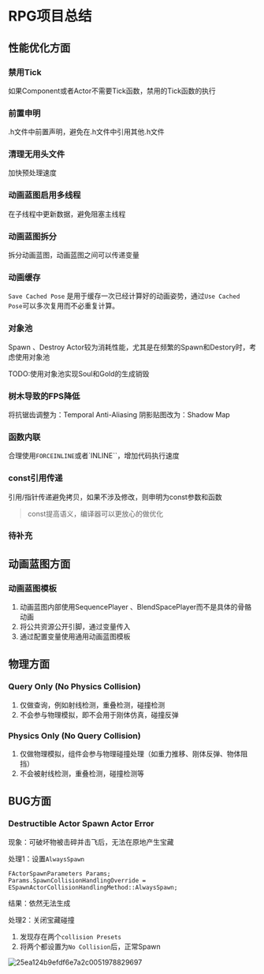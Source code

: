 # RPG项目总结

## 性能优化方面

### 禁用Tick

如果Component或者Actor不需要Tick函数，禁用的Tick函数的执行

### 前置申明
.h文件中前置声明，避免在.h文件中引用其他.h文件

### 清理无用头文件

加快预处理速度

### 动画蓝图启用多线程

在子线程中更新数据，避免阻塞主线程

### 动画蓝图拆分

拆分动画蓝图，动画蓝图之间可以传递变量

### 动画缓存

``Save Cached Pose`` 是用于缓存一次已经计算好的动画姿势，通过``Use Cached Pose``可以多次复用而不必重复计算。

### 对象池

Spawn 、Destroy Actor较为消耗性能，尤其是在频繁的Spawn和Destory时，考虑使用对象池

TODO:使用对象池实现Soul和Gold的生成销毁

### 树木导致的FPS降低
将抗锯齿调整为：Temporal Anti-Aliasing
阴影贴图改为：Shadow Map

### 函数内联
合理使用``FORCEINLINE``或者`INLINE``，增加代码执行速度

### const引用传递
引用/指针传递避免拷贝，如果不涉及修改，则申明为const参数和函数

> const提高语义，编译器可以更放心的做优化

### 待补充

## 动画蓝图方面

### 动画蓝图模板

1. 动画蓝图内部使用SequencePlayer 、BlendSpacePlayer而不是具体的骨骼动画
2. 将公共资源公开引脚，通过变量传入
3. 通过配置变量使用通用动画蓝图模板


## 物理方面

### Query Only (No Physics Collision)

1. 仅做查询，例如射线检测，重叠检测，碰撞检测
2. 不会参与物理模拟，即不会用于刚体仿真，碰撞反弹

### Physics Only (No Query Collision)

1. 仅做物理模拟，组件会参与物理碰撞处理（如重力推移、刚体反弹、物体阻挡）
2. 不会被射线检测，重叠检测，碰撞检测等

## BUG方面

### Destructible Actor Spawn Actor Error

现象：可破坏物被击碎并击飞后，无法在原地产生宝藏

处理1：设置``AlwaysSpawn``
```
FActorSpawnParameters Params;
Params.SpawnCollisionHandlingOverride = ESpawnActorCollisionHandlingMethod::AlwaysSpawn;
```
结果：依然无法生成

处理2：关闭宝藏碰撞
1. 发现存在两个``collision Presets``
2. 将两个都设置为``No Collision``后，正常Spawn

![25ea124b9efdf6e7a2c0051978829697](https://github.com/user-attachments/assets/e3825c34-bdd2-47cc-a7c0-3a009d3d84cb)






